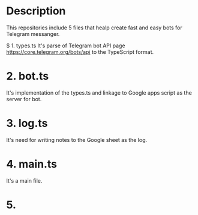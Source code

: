 # Description
This repositories include 5 files that healp create fast and easy bots for Telegram messanger.

$ 1. types.ts
It's parse of Telegram bot API page https://core.telegram.org/bots/api to the TypeScript format.

# 2. bot.ts
It's implementation of the types.ts and linkage to Google apps script as the server for bot.

# 3. log.ts
It's need for writing notes to the Google sheet as the log.

# 4. main.ts
It's a main file.

# 5.
